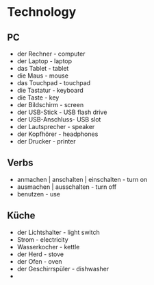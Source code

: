 # Technology

## PC

-  der Rechner - computer
-  der Laptop - laptop
-  das Tablet - tablet
-  die Maus - mouse
-  das Touchpad - touchpad
-  die Tastatur - keyboard
-  die Taste - key
-  der Bildschirm - screen
-  der USB-Stick - USB flash drive
-  der USB-Anschluss- USB slot
-  der Lautsprecher - speaker
-  der Kopfhörer - headphones
-  der Drucker - printer

## Verbs

- anmachen | anschalten | einschalten - turn on
- ausmachen | ausschalten - turn off
- benutzen - use

## Küche 
-  der Lichtshalter - light switch
-  Strom - electricity
-  Wasserkocher - kettle
-  der Herd - stove
-  der Ofen - oven
-  der Geschirrspüler - dishwasher
-  

